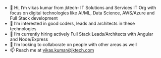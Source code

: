 - 👋 Hi, I’m vikas kumar from jktech- IT Solutions and Services IT Org with focus on digital technologies like AI/ML, Data Science, AWS/Azure and Full Stack development
- 👀 I’m interested in good coders, leads and architects in these technologies
- 🌱 I’m currently hiring actively Full Stack Leads/Architects with Angular and Node/Express
- 💞️ I’m looking to collaborate on people with other areas as well
- 📫 Reach me at vikas.kumar@jktech.com

<!---
vikaskumar-jkt/vikaskumar-jkt is a ✨ special ✨ repository because its `README.md` (this file) appears on your GitHub profile.
You can click the Preview link to take a look at your changes.
--->
